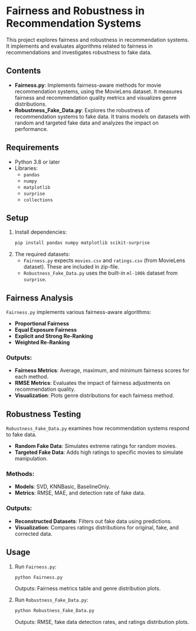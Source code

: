 
# Fairness and Robustness in Recommendation Systems

This project explores fairness and robustness in recommendation systems. It implements and evaluates algorithms related to fairness in recommendations and investigates robustness to fake data.


## Contents

- **Fairness.py**: Implements fairness-aware methods for movie recommendation systems, using the MovieLens dataset. It measures fairness and recommendation quality metrics and visualizes genre distributions.
- **Robustness_Fake_Data.py**: Explores the robustness of recommendation systems to fake data. It trains models on datasets with random and targeted fake data and analyzes the impact on performance.

## Requirements

- Python 3.8 or later
- Libraries:
  - `pandas`
  - `numpy`
  - `matplotlib`
  - `surprise`
  -  `collections`

## Setup

1. Install dependencies:  
   ```bash
   pip install pandas numpy matplotlib scikit-surprise
   ```
2. The required datasets:
   - `Fairness.py` expects `movies.csv` and `ratings.csv` (from MovieLens dataset). These are included in zip-file.
   - `Robustness_Fake_Data.py` uses the built-in `ml-100k` dataset from `surprise`.

## Fairness Analysis

`Fairness.py` implements various fairness-aware algorithms:
- **Proportional Fairness**
- **Equal Exposure Fairness**
- **Explicit and Strong Re-Ranking**
- **Weighted Re-Ranking**

### Outputs:
- **Fairness Metrics**: Average, maximum, and minimum fairness scores for each method.
- **RMSE Metrics**: Evaluates the impact of fairness adjustments on recommendation quality.
- **Visualization**: Plots genre distributions for each fairness method.

## Robustness Testing

`Robustness_Fake_Data.py` examines how recommendation systems respond to fake data.
- **Random Fake Data**: Simulates extreme ratings for random movies.
- **Targeted Fake Data**: Adds high ratings to specific movies to simulate manipulation.

### Methods:
- **Models**: SVD, KNNBasic, BaselineOnly.
- **Metrics**: RMSE, MAE, and detection rate of fake data.

### Outputs:
- **Reconstructed Datasets**: Filters out fake data using predictions.
- **Visualization**: Compares ratings distributions for original, fake, and corrected data.

## Usage

1. Run `Fairness.py`:
   ```bash
   python Fairness.py
   ```
   Outputs: Fairness metrics table and genre distribution plots.

2. Run `Robustness_Fake_Data.py`:
   ```bash
   python Robustness_Fake_Data.py
   ```
   Outputs: RMSE, fake data detection rates, and ratings distribution plots.

